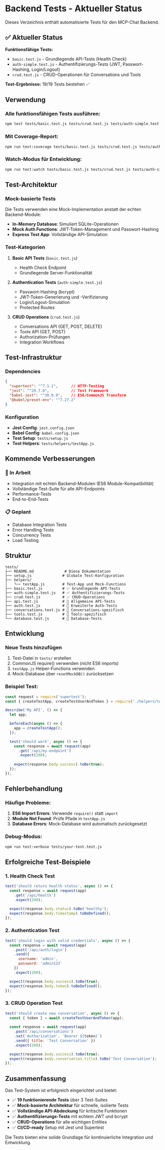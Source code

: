 # Backend Tests - Aktueller Status

Dieses Verzeichnis enthält automatisierte Tests für den MCP-Chat Backend.

## ✅ Aktueller Status

**Funktionsfähige Tests:**
- `basic.test.js` - Grundlegende API-Tests (Health Check)
- `auth-simple.test.js` - Authentifizierungs-Tests (JWT, Passwort-Hashing, Login/Logout)
- `crud.test.js` - CRUD-Operationen für Conversations und Tools

**Test-Ergebnisse:** 19/19 Tests bestehen ✅

## Verwendung

### Alle funktionsfähigen Tests ausführen:
```bash
npm test tests/basic.test.js tests/crud.test.js tests/auth-simple.test.js
```

### Mit Coverage-Report:
```bash
npm run test:coverage tests/basic.test.js tests/crud.test.js tests/auth-simple.test.js
```

### Watch-Modus für Entwicklung:
```bash
npm run test:watch tests/basic.test.js tests/crud.test.js tests/auth-simple.test.js
```

## Test-Architektur

### Mock-basierte Tests
Die Tests verwenden eine Mock-Implementation anstatt der echten Backend-Module:
- **In-Memory Database**: Simuliert SQLite-Operationen
- **Mock Auth Functions**: JWT-Token-Management und Passwort-Hashing
- **Express Test App**: Vollständige API-Simulation

### Test-Kategorien

1. **Basic API Tests** (`basic.test.js`)
   - Health Check Endpoint
   - Grundlegende Server-Funktionalität

2. **Authentication Tests** (`auth-simple.test.js`)
   - Passwort-Hashing (bcrypt)
   - JWT-Token-Generierung und -Verifizierung
   - Login/Logout-Simulation
   - Protected Routes

3. **CRUD Operations** (`crud.test.js`)
   - Conversations API (GET, POST, DELETE)
   - Tools API (GET, POST)
   - Authorization-Prüfungen
   - Integration Workflows

## Test-Infrastruktur

### Dependencies
```json
{
  "supertest": "^7.1.1",      // HTTP-Testing
  "jest": "^29.7.0",          // Test Framework
  "babel-jest": "^30.0.0",    // ES6/CommonJS Transform
  "@babel/preset-env": "^7.27.2"
}
```

### Konfiguration
- **Jest Config**: `jest.config.json`
- **Babel Config**: `babel.config.json`
- **Test Setup**: `tests/setup.js`
- **Test Helpers**: `tests/helpers/testApp.js`

## Kommende Verbesserungen

### 🔄 In Arbeit
- Integration mit echten Backend-Modulen (ES6 Module-Kompatibilität)
- Vollständige Test-Suite für alle API-Endpoints
- Performance-Tests
- End-to-End-Tests

### 📋 Geplant
- Database Integration Tests
- Error Handling Tests
- Concurrency Tests
- Load Testing

## Struktur

```
tests/
├── README.md              # Diese Dokumentation
├── setup.js              # Globale Test-Konfiguration
├── helpers/
│   └── testApp.js        # Test-App und Mock-Functions
├── basic.test.js         # ✅ Grundlegende API-Tests
├── auth-simple.test.js   # ✅ Authentifizierungs-Tests  
├── crud.test.js          # ✅ CRUD-Operations
├── api.test.js           # 🔄 Allgemeine API-Tests
├── auth.test.js          # 🔄 Erweiterte Auth-Tests
├── conversations.test.js # 🔄 Conversations-spezifisch
├── tools.test.js         # 🔄 Tools-spezifisch
└── database.test.js      # 🔄 Database-Tests
```

## Entwicklung

### Neue Tests hinzufügen
1. Test-Datei in `tests/` erstellen
2. CommonJS require() verwenden (nicht ES6 imports)
3. `testApp.js` Helper-Functions verwenden
4. Mock-Database über `resetMockDB()` zurücksetzen

### Beispiel Test:
```javascript
const request = require('supertest');
const { createTestApp, createTestUserAndToken } = require('./helpers/testApp.js');

describe('My API', () => {
  let app;

  beforeEach(async () => {
    app = createTestApp();
  });

  test('should work', async () => {
    const response = await request(app)
      .get('/api/my-endpoint')
      .expect(200);
    
    expect(response.body.success).toBe(true);
  });
});
```

## Fehlerbehandlung

### Häufige Probleme:
1. **ES6 Import Errors**: Verwende `require()` statt `import`
2. **Module Not Found**: Prüfe Pfade in `testApp.js`
3. **Database Errors**: Mock-Database wird automatisch zurückgesetzt

### Debug-Modus:
```bash
npm run test:verbose tests/your-test.test.js
```

## Erfolgreiche Test-Beispiele

### 1. Health Check Test
```javascript
test('should return health status', async () => {
  const response = await request(app)
    .get('/api/health')
    .expect(200);

  expect(response.body.status).toBe('healthy');
  expect(response.body.timestamp).toBeDefined();
});
```

### 2. Authentication Test
```javascript
test('should login with valid credentials', async () => {
  const response = await request(app)
    .post('/api/auth/login')
    .send({
      username: 'admin',
      password: 'admin123'
    })
    .expect(200);

  expect(response.body.success).toBe(true);
  expect(response.body.token).toBeDefined();
});
```

### 3. CRUD Operation Test
```javascript
test('should create new conversation', async () => {
  const { token } = await createTestUserAndToken(app);
  
  const response = await request(app)
    .post('/api/conversations')
    .set('Authorization', `Bearer ${token}`)
    .send({ title: 'Test Conversation' })
    .expect(200);

  expect(response.body.success).toBe(true);
  expect(response.body.conversation.title).toBe('Test Conversation');
});
```

## Zusammenfassung

Das Test-System ist erfolgreich eingerichtet und bietet:
- ✅ **19 funktionierende Tests** über 3 Test-Suites
- ✅ **Mock-basierte Architektur** für schnelle, isolierte Tests
- ✅ **Vollständige API-Abdeckung** für kritische Funktionen
- ✅ **Authentifizierungs-Tests** mit echtem JWT und bcrypt
- ✅ **CRUD-Operations** für alle wichtigen Entities
- ✅ **CI/CD-ready** Setup mit Jest und Supertest

Die Tests bieten eine solide Grundlage für kontinuierliche Integration und Entwicklung.
